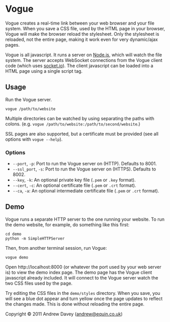 # Vogue

Vogue creates a real-time link between your web browser and your file system.
When you save a CSS file, used by the HTML page in your browser, Vogue will
make the browser reload the stylesheet. Only the stylesheet is reloaded, not the
entire page, making it work even for very dynamic/ajax pages.

Vogue is all javascript. It runs a server on [Node.js](http://nodejs.org/),
which will watch the file system.
The server accepts WebSocket connections from the Vogue client code
(which uses [socket.io](http://socket.io/)).
The client javascript can be loaded into a HTML page using a single script tag.

## Usage
Run the Vogue server.

    vogue /path/to/website

Multiple directories can be watched by using separating the paths with colons.
(e.g. `vogue /path/to/website:/path/to/second/website`.)

SSL pages are also supported, but a certificate must be provided (see all
options with `vogue --help`).

### Options
* `--port`, `-p`: Port to run the Vogue server on (HTTP). Defaults to 8001.
* `--ssl_port`, `-s`: Port to run the Vogue server on (HTTPS). Defaults to 8002.
* `--key`, `-k`: An optional private key file (`.pem` or `.key` format).
* `--cert`, `-c`: An optional certificate file (`.pem` or `.crt` format).
* `--ca`, `-a`: An optional intermediate certificate file (`.pem` or `.crt` format).

## Demo
Vogue runs a separate HTTP server to the one running your website.
To run the demo website, for example, do something like this first:

    cd demo
    python -m SimpleHTTPServer

Then, from another terminal session, run Vogue:

    vogue demo

Open http://localhost:8000 (or whatever the port used by your web server is)
to view the demo index page. The demo page has the Vogue client javascript
already included. It will connect to the Vogue server watch the two CSS files
used by the page.

Try editing the CSS files in the `demo/styles` directory. When you save, you
will see a blue dot appear and turn yellow once the page updates to reflect the
changes made. This is done without reloading the entire page.

Copyright &copy; 2011 Andrew Davey (andrew@equin.co.uk)
